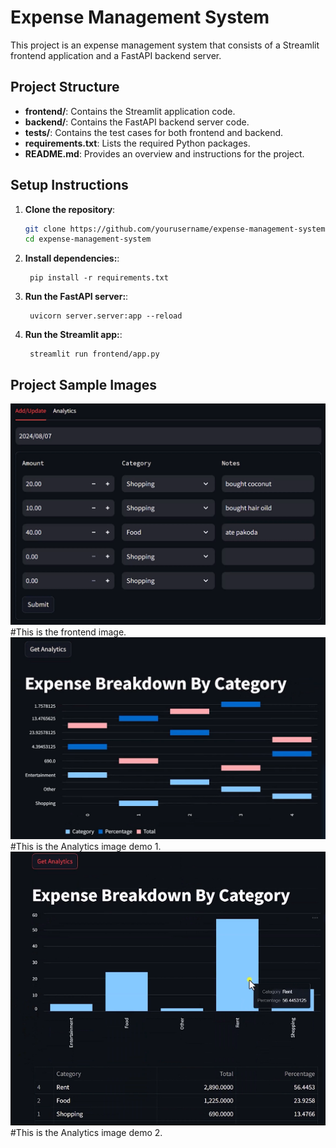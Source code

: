# Expense Management System

This project is an expense management system that consists of a Streamlit frontend application and a FastAPI backend server.


## Project Structure

- **frontend/**: Contains the Streamlit application code.
- **backend/**: Contains the FastAPI backend server code.
- **tests/**: Contains the test cases for both frontend and backend.
- **requirements.txt**: Lists the required Python packages.
- **README.md**: Provides an overview and instructions for the project.


## Setup Instructions

1. **Clone the repository**:
   ```bash
   git clone https://github.com/yourusername/expense-management-system.git
   cd expense-management-system
   ```
1. **Install dependencies:**:   
   ```commandline
    pip install -r requirements.txt
   ```
1. **Run the FastAPI server:**:   
   ```commandline
    uvicorn server.server:app --reload
   ```
1. **Run the Streamlit app:**:   
   ```commandline
    streamlit run frontend/app.py
   ```

## Project Sample Images
  ![Expense Management Screenshot](app_frontend_ui.png)
         #This is the frontend image.
  ![Expense Management Screenshot](analytics_ui_demo1.png)
         #This is the Analytics image demo 1.
  ![Expense Management Screenshot](analytics_ui_demo2.png)
         #This is the Analytics image demo 2.


